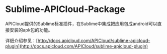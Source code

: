 # Sublime-APICloud-Package
APICloud提供的Sublime标准插件，在Sublime中集成把应用包成android可以直接安装的apk包的功能。

详细介绍参见：[http://docs.apicloud.com/APICloud/sublime-apicloud-plugin](http://docs.apicloud.com/APICloud/sublime-apicloud-plugin)
